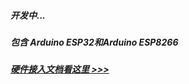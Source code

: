 ##### 开发中...
##### 包含 Arduino ESP32和Arduino ESP8266
##### [硬件接入文档看这里 >>>](https://gitee.com/kerwincui/wumei-smart/wikis/pages?sort_id=4203154&doc_id=1506495)